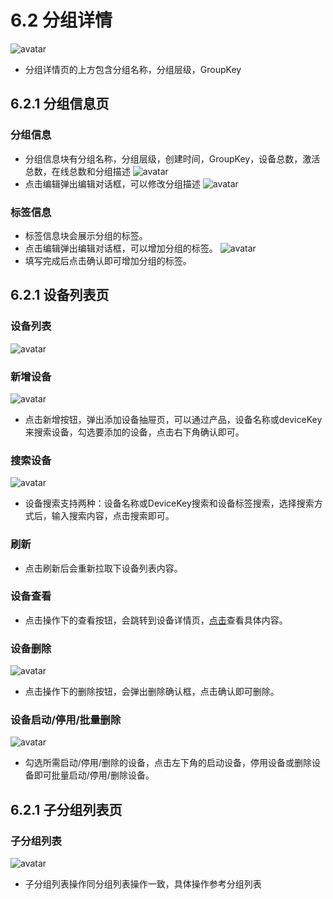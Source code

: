 # 6.2 分组详情
![avatar](/images/groupDetail.jpg)
* 分组详情页的上方包含分组名称，分组层级，GroupKey

## 6.2.1 分组信息页
### 分组信息
* 分组信息块有分组名称，分组层级，创建时间，GroupKey，设备总数，激活总数，在线总数和分组描述
![avatar](/images/groupInfo.jpg)
* 点击编辑弹出编辑对话框，可以修改分组描述
![avatar](/images/groupInfoEdit.jpg)

### 标签信息
* 标签信息块会展示分组的标签。
* 点击编辑弹出编辑对话框，可以增加分组的标签。
![avatar](/images/groupTagEdit.jpg)
* 填写完成后点击确认即可增加分组的标签。

## 6.2.1 设备列表页
### 设备列表
![avatar](/images/groupDevice.jpg)


### 新增设备
![avatar](/images/deviceGroupCreate.jpg)
* 点击新增按钮，弹出添加设备抽屉页，可以通过产品，设备名称或deviceKey来搜索设备，勾选要添加的设备，点击右下角确认即可。

### 搜索设备
![avatar](/images/deviceGroupSearch.jpg)
* 设备搜索支持两种：设备名称或DeviceKey搜索和设备标签搜索，选择搜索方式后，输入搜索内容，点击搜索即可。

### 刷新
* 点击刷新后会重新拉取下设备列表内容。

### 设备查看
* 点击操作下的查看按钮，会跳转到设备详情页，[点击](/device/deviceDetail.html#_5-2-1-设备信息页, "设备信息页")查看具体内容。

### 设备删除
![avatar](/images/deviceGroupDelete.jpg)
* 点击操作下的删除按钮，会弹出删除确认框，点击确认即可删除。

### 设备启动/停用/批量删除
![avatar](/images/deviceGroupEnable.jpg)
* 勾选所需启动/停用/删除的设备，点击左下角的启动设备，停用设备或删除设备即可批量启动/停用/删除设备。

## 6.2.1 子分组列表页
### 子分组列表
![avatar](/images/childGroup.jpg)
* 子分组列表操作同分组列表操作一致，具体操作参考分组列表
